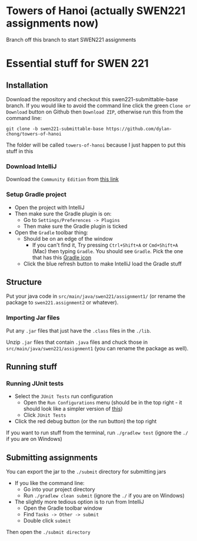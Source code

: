 # Towers of Hanoi (actually SWEN221 assignments now)

Branch off this branch to start SWEN221 assignments

# Essential stuff for SWEN 221 #

## Installation ##

Download the repository and checkout this swen221-submittable-base branch. If
you would like to avoid the command line click the green `Clone or Download`
button on Github then `Download ZIP`, otherwise run this from the command line:

    git clone -b swen221-submittable-base https://github.com/dylan-chong/towers-of-hanoi

The folder will be called `towers-of-hanoi` because I just happen to put this
stuff in this 

### Download IntelliJ ###

Download the `Community Edition` from [this
link](https://www.jetbrains.com/idea/download/#section=mac)

### Setup Gradle project ###

- Open the project with IntelliJ
- Then make sure the Gradle plugin is on: 
    - Go to `Settings/Preferences -> Plugins`
    - Then make sure the Gradle plugin is ticked
- Open the `Gradle` toolbar thing:
    - Should be on an edge of the window
        - If you can't find it, Try pressing `Ctrl+Shift+A` or `Cmd+Shift+A`
          (Mac) then typing `Gradle`. You should see `Gradle`. Pick the one
          that has this [Gradle icon](https://lh6.googleusercontent.com/-fvt5jz8KJ9E/AAAAAAAAAAI/AAAAAAAAAAc/-dxpnszHExs/photo.jpg)
    - Click the blue refresh button to make IntelliJ load the Gradle stuff

## Structure ##

Put your java code in `src/main/java/swen221/assignment1/` (or rename the
package to `swen221.assignment2` or whatever).

### Importing Jar files ###

Put any `.jar` files that just have the `.class` files in the `./lib`.

Unzip `.jar` files that contain `.java` files and chuck those in
`src/main/java/swen221/assignment1` (you can rename the package as well).

## Running stuff ##

### Running JUnit tests ###

- Select the `JUnit Tests` run configuration
    - Open the `Run Configurations` menu (should be in the top right - it
      should look like a simpler version of
      [this](https://i.stack.imgur.com/UkljJ.png))
    - Click `JUnit Tests`
- Click the red debug button (or the run button) the top right

If you want to run stuff from the terminal, run `./gradlew test` (ignore the
`./` if you are on Windows)

## Submitting assignments ##

You can export the jar to the `./submit` directory for submitting jars

- If you like the command line:
    - Go into your project directory
    - Run `./gradlew clean submit` (ignore the `./` if you are on Windows)
- The slightly more tedious option is to run from IntelliJ
    - Open the Gradle toolbar window
    - Find `Tasks -> Other -> submit`
    - Double click `submit`

Then open the `./submit directory`
